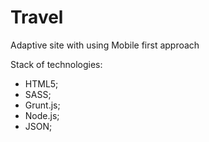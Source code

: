 # Travel
Adaptive site with using Mobile first approach

Stack of technologies:
- HTML5;
- SASS;
- Grunt.js;
- Node.js;
- JSON;
